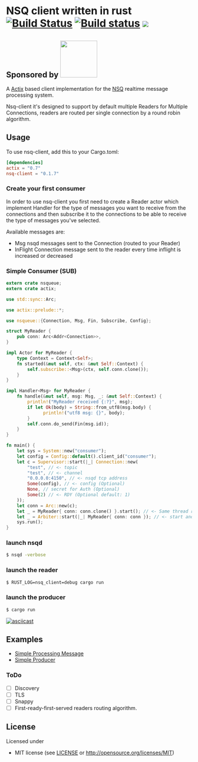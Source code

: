 # NSQ client written in rust [![Build Status](https://travis-ci.com/alex179ohm/nsq-client-rs.svg?branch=master)](https://travis-ci.com/alex179ohm/nsq-client-rs) [![Build status](https://ci.appveyor.com/api/projects/status/ov5ryj2r4iy2v7rp/branch/master?svg=true)](https://ci.appveyor.com/project/alex179ohm/nsq-client-rs/branch/master) [![](https://img.shields.io/crates/v/nsq-client.svg?style=flat)](https://crates.io/crates/nsq-client)
Sponsored by <a href="https://tngrm.io"><img src="https://tngrm.io/static/img/tngrm_black.svg" width="100"></a>
---
A [Actix](https://actix.rs/) based client implementation for the [NSQ](https://nsq.io) realtime message processing system.

Nsq-client it's designed to support by default multiple Readers for Multiple Connections, readers are routed per single connection by a round robin algorithm.
## Usage

To use nsq-client, add this to your Cargo.toml:
```toml
[dependencies]
actix = "0.7"
nsq-client = "0.1.7"
```
### Create your first consumer
In order to use nsq-client you first need to create a Reader actor which implement Handler for the type of messages you want to receive
from the connections and then subscribe it to the connections to be able to receive the type of messages you've selected.

Available messages are:
- Msg         nsqd messages sent to the Connection (routed to your Reader)
- InFlight    Connection message sent to the reader every time inflight is increased or decreased

### Simple Consumer (SUB)
```rust
extern crate nsqueue;
extern crate actix;

use std::sync::Arc;

use actix::prelude::*;

use nsqueue::{Connection, Msg, Fin, Subscribe, Config};

struct MyReader {
    pub conn: Arc<Addr<Connection>>,
}

impl Actor for MyReader {
    type Context = Context<Self>;
    fn started(&mut self, ctx: &mut Self::Context) {
        self.subscribe::<Msg>(ctx, self.conn.clone());
    }
}

impl Handler<Msg> for MyReader {
    fn handle(&mut self, msg: Msg, _: &mut Self::Context) {
        println!("MyReader received {:?}", msg);
        if let Ok(body) = String::from_utf8(msg.body) {
              println!("utf8 msg: {}", body);
        }
        self.conn.do_send(Fin(msg.id));
    }
}

fn main() {
    let sys = System::new("consumer");
    let config = Config::default().client_id("consumer");
    let c = Supervisor::start(|_| Connection::new(
        "test", // <- topic
        "test", // <- channel
        "0.0.0.0:4150", // <- nsqd tcp address
        Some(config), // <- config (Optional)
        None, // secret for Auth (Optional)
        Some(2) // <- RDY (Optional default: 1)
    ));
    let conn = Arc::new(c);
    let _ = MyReader{ conn: conn.clone() }.start(); // <- Same thread reader
    let _ = Arbiter::start(|_| MyReader{ conn: conn }); // <- start another reader in different thread
    sys.run();
}
```
### launch nsqd
```bash
$ nsqd -verbose
```
### launch the reader
```bash
$ RUST_LOG=nsq_client=debug cargo run
```
### launch the producer
```bash
$ cargo run
```

[![asciicast](https://asciinema.org/a/8dZ5QgjN3WCwDhgU8mAX9BMsR.svg)](https://asciinema.org/a/8dZ5QgjN3WCwDhgU8mAX9BMsR)

## Examples
- [Simple Processing Message](https://github.com/alex179ohm/nsq-client-rs/tree/master/examples/reader)
- [Simple Producer](https://github.com/alex179ohm/nsq-client-rs/tree/master/examples/producer)

### ToDo
- [ ] Discovery
- [ ] TLS
- [ ] Snappy
- [ ] First-ready-first-served readers routing algorithm.

## License

Licensed under
* MIT license (see [LICENSE](LICENSE) or <http://opensource.org/licenses/MIT>)
